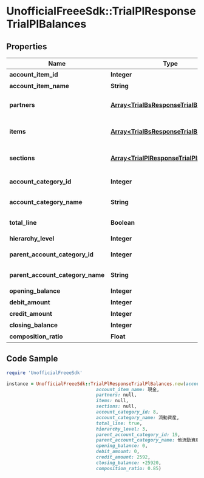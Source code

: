 # UnofficialFreeeSdk::TrialPlResponseTrialPlBalances

## Properties

Name | Type | Description | Notes
------------ | ------------- | ------------- | -------------
**account_item_id** | **Integer** | 勘定科目ID(勘定科目の時のみ含まれる) | [optional] 
**account_item_name** | **String** | 勘定科目名(勘定科目の時のみ含まれる) | [optional] 
**partners** | [**Array&lt;TrialBsResponseTrialBsPartners&gt;**](TrialBsResponseTrialBsPartners.md) | breakdown_display_type:partner, account_item_display_type:account_item指定時のみ含まれる | [optional] 
**items** | [**Array&lt;TrialBsResponseTrialBsItems&gt;**](TrialBsResponseTrialBsItems.md) | breakdown_display_type:item, account_item_display_type:account_item指定時のみ含まれる | [optional] 
**sections** | [**Array&lt;TrialPlResponseTrialPlSections&gt;**](TrialPlResponseTrialPlSections.md) | breakdown_display_type:section, account_item_display_type:account_item指定時のみ含まれる | [optional] 
**account_category_id** | **Integer** | 勘定科目カテゴリーID(勘定科目カテゴリーの時のみ含まれる) | [optional] 
**account_category_name** | **String** | 勘定科目カテゴリー名(勘定科目カテゴリーの時のみ含まれる) | [optional] 
**total_line** | **Boolean** | 合計行(勘定科目カテゴリー名の時のみ含まれる) | [optional] 
**hierarchy_level** | **Integer** | 階層レベル | [optional] 
**parent_account_category_id** | **Integer** | 上位科目カテゴリーID(上層が存在する場合含まれる) | [optional] 
**parent_account_category_name** | **String** | 上位勘定科目カテゴリー名(上層が存在する場合含まれる) | [optional] 
**opening_balance** | **Integer** | 期首残高 | [optional] 
**debit_amount** | **Integer** | 借方金額 | [optional] 
**credit_amount** | **Integer** | 貸方金額 | [optional] 
**closing_balance** | **Integer** | 期末残高 | [optional] 
**composition_ratio** | **Float** | 構成比 | [optional] 

## Code Sample

```ruby
require 'UnofficialFreeeSdk'

instance = UnofficialFreeeSdk::TrialPlResponseTrialPlBalances.new(account_item_id: 192,
                                 account_item_name: 現金,
                                 partners: null,
                                 items: null,
                                 sections: null,
                                 account_category_id: 8,
                                 account_category_name: 流動資産,
                                 total_line: true,
                                 hierarchy_level: 3,
                                 parent_account_category_id: 19,
                                 parent_account_category_name: 他流動資産,
                                 opening_balance: 0,
                                 debit_amount: 0,
                                 credit_amount: 2592,
                                 closing_balance: -25920,
                                 composition_ratio: 0.85)
```



